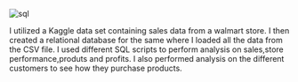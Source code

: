 ![sql](https://github.com/Kamuthuj/wallmart-insights/assets/121629618/797d1b2c-4bf7-4317-b19a-82842c240e31)

I utilized a Kaggle data set containing sales data from a walmart store. I then created a relational database for the same where I loaded all the data from the CSV file. I used different SQL scripts to perform analysis on sales,store performance,produts and profits.
I also performed analysis on the different customers to see how they purchase products.
